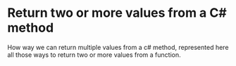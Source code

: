 # Return two or more values from a C# method
How way we can return multiple values from a c# method, represented here all those ways to return two or more values from a function.
